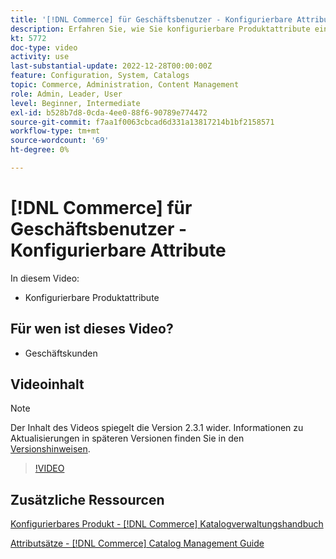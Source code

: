 ```yaml
---
title: '[!DNL Commerce] für Geschäftsbenutzer - Konfigurierbare Attribute'
description: Erfahren Sie, wie Sie konfigurierbare Produktattribute einrichten.
kt: 5772
doc-type: video
activity: use
last-substantial-update: 2022-12-28T00:00:00Z
feature: Configuration, System, Catalogs
topic: Commerce, Administration, Content Management
role: Admin, Leader, User
level: Beginner, Intermediate
exl-id: b528b7d8-0cda-4ee0-88f6-90789e774472
source-git-commit: f7aa1f0063cbcad6d331a13817214b1bf2158571
workflow-type: tm+mt
source-wordcount: '69'
ht-degree: 0%

---
```


# [!DNL Commerce] für Geschäftsbenutzer - Konfigurierbare Attribute

In diesem Video:

- Konfigurierbare Produktattribute

## Für wen ist dieses Video?

- Geschäftskunden

## Videoinhalt

>[!NOTE]
>
>Der Inhalt des Videos spiegelt die Version 2.3.1 wider. Informationen zu Aktualisierungen in späteren Versionen finden Sie in den [Versionshinweisen](https://experienceleague.adobe.com/docs/commerce-operations/release/notes/overview.html).

>[!VIDEO](https://video.tv.adobe.com/v/35957?quality=12&learn=on)

## Zusätzliche Ressourcen

[Konfigurierbares Produkt - [!DNL Commerce] Katalogverwaltungshandbuch](https://experienceleague.adobe.com/docs/commerce-admin/catalog/products/types/product-create-configurable.html)

[Attributsätze - [!DNL Commerce] Catalog Management Guide](https://experienceleague.adobe.com/docs/commerce-admin/catalog/product-attributes/create/attribute-sets.html)
